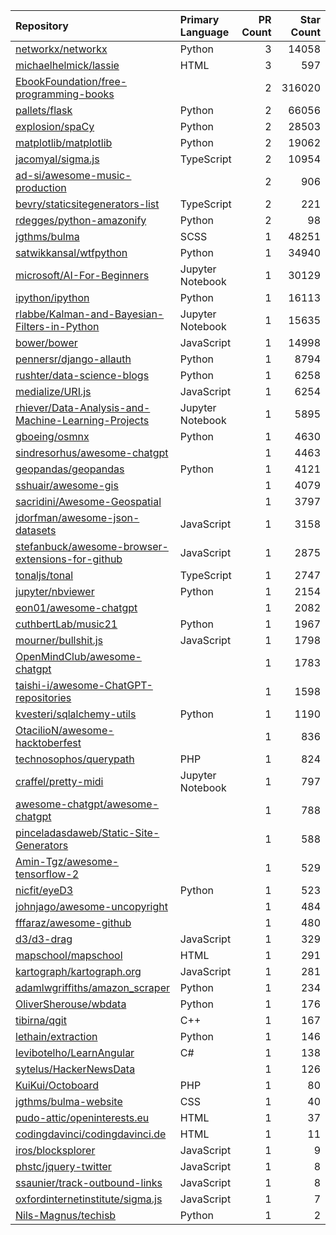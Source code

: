 | Repository | Primary Language | PR Count | Star Count |
| :-- | :-- | --: | --: |
| [networkx/networkx](https://github.com/networkx/networkx) | Python | 3 | 14058 |
| [michaelhelmick/lassie](https://github.com/michaelhelmick/lassie) | HTML | 3 | 597 |
| [EbookFoundation/free-programming-books](https://github.com/EbookFoundation/free-programming-books) |  | 2 | 316020 |
| [pallets/flask](https://github.com/pallets/flask) | Python | 2 | 66056 |
| [explosion/spaCy](https://github.com/explosion/spaCy) | Python | 2 | 28503 |
| [matplotlib/matplotlib](https://github.com/matplotlib/matplotlib) | Python | 2 | 19062 |
| [jacomyal/sigma.js](https://github.com/jacomyal/sigma.js) | TypeScript | 2 | 10954 |
| [ad-si/awesome-music-production](https://github.com/ad-si/awesome-music-production) |  | 2 | 906 |
| [bevry/staticsitegenerators-list](https://github.com/bevry/staticsitegenerators-list) | TypeScript | 2 | 221 |
| [rdegges/python-amazonify](https://github.com/rdegges/python-amazonify) | Python | 2 | 98 |
| [jgthms/bulma](https://github.com/jgthms/bulma) | SCSS | 1 | 48251 |
| [satwikkansal/wtfpython](https://github.com/satwikkansal/wtfpython) | Python | 1 | 34940 |
| [microsoft/AI-For-Beginners](https://github.com/microsoft/AI-For-Beginners) | Jupyter Notebook | 1 | 30129 |
| [ipython/ipython](https://github.com/ipython/ipython) | Python | 1 | 16113 |
| [rlabbe/Kalman-and-Bayesian-Filters-in-Python](https://github.com/rlabbe/Kalman-and-Bayesian-Filters-in-Python) | Jupyter Notebook | 1 | 15635 |
| [bower/bower](https://github.com/bower/bower) | JavaScript | 1 | 14998 |
| [pennersr/django-allauth](https://github.com/pennersr/django-allauth) | Python | 1 | 8794 |
| [rushter/data-science-blogs](https://github.com/rushter/data-science-blogs) | Python | 1 | 6258 |
| [medialize/URI.js](https://github.com/medialize/URI.js) | JavaScript | 1 | 6254 |
| [rhiever/Data-Analysis-and-Machine-Learning-Projects](https://github.com/rhiever/Data-Analysis-and-Machine-Learning-Projects) | Jupyter Notebook | 1 | 5895 |
| [gboeing/osmnx](https://github.com/gboeing/osmnx) | Python | 1 | 4630 |
| [sindresorhus/awesome-chatgpt](https://github.com/sindresorhus/awesome-chatgpt) |  | 1 | 4463 |
| [geopandas/geopandas](https://github.com/geopandas/geopandas) | Python | 1 | 4121 |
| [sshuair/awesome-gis](https://github.com/sshuair/awesome-gis) |  | 1 | 4079 |
| [sacridini/Awesome-Geospatial](https://github.com/sacridini/Awesome-Geospatial) |  | 1 | 3797 |
| [jdorfman/awesome-json-datasets](https://github.com/jdorfman/awesome-json-datasets) | JavaScript | 1 | 3158 |
| [stefanbuck/awesome-browser-extensions-for-github](https://github.com/stefanbuck/awesome-browser-extensions-for-github) | JavaScript | 1 | 2875 |
| [tonaljs/tonal](https://github.com/tonaljs/tonal) | TypeScript | 1 | 2747 |
| [jupyter/nbviewer](https://github.com/jupyter/nbviewer) | Python | 1 | 2154 |
| [eon01/awesome-chatgpt](https://github.com/eon01/awesome-chatgpt) |  | 1 | 2082 |
| [cuthbertLab/music21](https://github.com/cuthbertLab/music21) | Python | 1 | 1967 |
| [mourner/bullshit.js](https://github.com/mourner/bullshit.js) | JavaScript | 1 | 1798 |
| [OpenMindClub/awesome-chatgpt](https://github.com/OpenMindClub/awesome-chatgpt) |  | 1 | 1783 |
| [taishi-i/awesome-ChatGPT-repositories](https://github.com/taishi-i/awesome-ChatGPT-repositories) |  | 1 | 1598 |
| [kvesteri/sqlalchemy-utils](https://github.com/kvesteri/sqlalchemy-utils) | Python | 1 | 1190 |
| [OtacilioN/awesome-hacktoberfest](https://github.com/OtacilioN/awesome-hacktoberfest) |  | 1 | 836 |
| [technosophos/querypath](https://github.com/technosophos/querypath) | PHP | 1 | 824 |
| [craffel/pretty-midi](https://github.com/craffel/pretty-midi) | Jupyter Notebook | 1 | 797 |
| [awesome-chatgpt/awesome-chatgpt](https://github.com/awesome-chatgpt/awesome-chatgpt) |  | 1 | 788 |
| [pinceladasdaweb/Static-Site-Generators](https://github.com/pinceladasdaweb/Static-Site-Generators) |  | 1 | 588 |
| [Amin-Tgz/awesome-tensorflow-2](https://github.com/Amin-Tgz/awesome-tensorflow-2) |  | 1 | 529 |
| [nicfit/eyeD3](https://github.com/nicfit/eyeD3) | Python | 1 | 523 |
| [johnjago/awesome-uncopyright](https://github.com/johnjago/awesome-uncopyright) |  | 1 | 484 |
| [fffaraz/awesome-github](https://github.com/fffaraz/awesome-github) |  | 1 | 480 |
| [d3/d3-drag](https://github.com/d3/d3-drag) | JavaScript | 1 | 329 |
| [mapschool/mapschool](https://github.com/mapschool/mapschool) | HTML | 1 | 291 |
| [kartograph/kartograph.org](https://github.com/kartograph/kartograph.org) | JavaScript | 1 | 281 |
| [adamlwgriffiths/amazon_scraper](https://github.com/adamlwgriffiths/amazon_scraper) | Python | 1 | 234 |
| [OliverSherouse/wbdata](https://github.com/OliverSherouse/wbdata) | Python | 1 | 176 |
| [tibirna/qgit](https://github.com/tibirna/qgit) | C++ | 1 | 167 |
| [lethain/extraction](https://github.com/lethain/extraction) | Python | 1 | 146 |
| [levibotelho/LearnAngular](https://github.com/levibotelho/LearnAngular) | C# | 1 | 138 |
| [sytelus/HackerNewsData](https://github.com/sytelus/HackerNewsData) |  | 1 | 126 |
| [KuiKui/Octoboard](https://github.com/KuiKui/Octoboard) | PHP | 1 | 80 |
| [jgthms/bulma-website](https://github.com/jgthms/bulma-website) | CSS | 1 | 40 |
| [pudo-attic/openinterests.eu](https://github.com/pudo-attic/openinterests.eu) | HTML | 1 | 37 |
| [codingdavinci/codingdavinci.de](https://github.com/codingdavinci/codingdavinci.de) | HTML | 1 | 11 |
| [iros/blocksplorer](https://github.com/iros/blocksplorer) | JavaScript | 1 | 9 |
| [phstc/jquery-twitter](https://github.com/phstc/jquery-twitter) | JavaScript | 1 | 8 |
| [ssaunier/track-outbound-links](https://github.com/ssaunier/track-outbound-links) | JavaScript | 1 | 8 |
| [oxfordinternetinstitute/sigma.js](https://github.com/oxfordinternetinstitute/sigma.js) | JavaScript | 1 | 7 |
| [Nils-Magnus/techisb](https://github.com/Nils-Magnus/techisb) | Python | 1 | 2 |
